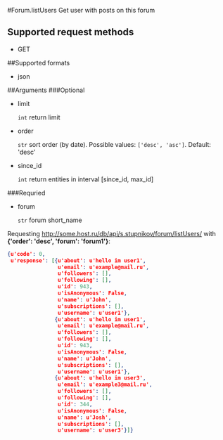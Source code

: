 #Forum.listUsers
Get user with posts on this forum

## Supported request methods 
* GET

##Supported formats
* json

##Arguments
###Optional
* limit

   ```int``` return limit
* order

   ```str``` sort order (by date). Possible values: ```['desc', 'asc']```. Default: 'desc'
* since_id

   ```int``` return entities in interval [since_id, max_id]


###Requried
* forum

   ```str``` forum short_name


Requesting http://some.host.ru/db/api/s.stupnikov/forum/listUsers/ with **{'order': 'desc', 'forum': 'forum1'}**:
```json
{u'code': 0,
 u'response': [{u'about': u'hello im user1',
                u'email': u'example@mail.ru',
                u'followers': [],
                u'following': [],
                u'id': 943,
                u'isAnonymous': False,
                u'name': u'John',
                u'subscriptions': [],
                u'username': u'user1'},
               {u'about': u'hello im user1',
                u'email': u'example@mail.ru',
                u'followers': [],
                u'following': [],
                u'id': 943,
                u'isAnonymous': False,
                u'name': u'John',
                u'subscriptions': [],
                u'username': u'user1'},
               {u'about': u'hello im user3',
                u'email': u'example3@mail.ru',
                u'followers': [],
                u'following': [],
                u'id': 344,
                u'isAnonymous': False,
                u'name': u'Josh',
                u'subscriptions': [],
                u'username': u'user3'}]}
```
